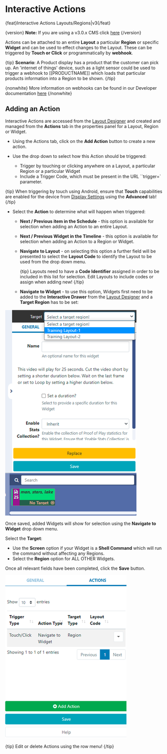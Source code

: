 <!--toc=layouts-->

# Interactive Actions

{feat}Interactive Actions Layouts/Regions|v3{/feat}

{version}
**Note:** If you are using a v3.0.x CMS click [here](layouts_interactive_actions_3.html)
{/version}

Actions can be attached to an entire **Layout** a particular **Region** or specific **Widget** and can be used to effect changes to the Layout. These can be triggered by **Touch or Click** or programmatically by **webhook**.

{tip}
**Scenario**:
A Product display has a product that the customer can pick up. An 'internet of things' device, such as a light sensor could be used to trigger a webhook to [[PRODUCTNAME]] which loads that particular products information into a Region to be shown.
{/tip}

{nonwhite}
More information on webhooks can be found in our Developer documentation [here](/docs/developer/player-control/webhooks)
{/nonwhite}

## Adding an Action

Interactive Actions are accessed from the [Layout Designer](layouts_designer.html) and created and managed from the **Actions** tab in the properties panel for a Layout, Region or Widget.

- Using the Actions tab, click on the **Add Action** button to create a new action.

- Use the drop down to select how this Action should be triggered: 
  - Trigger by touching or clicking anywhere on a Layout, a particular Region or a particular Widget
  - Include a Trigger Code, which must be present in the URL ``trigger=` parameter.

{tip}
When triggering by touch using Android, ensure that **Touch** capabilities are enabled for the device from [Display Settings](display_settings.html) using the **Advanced** tab!
{/tip}

- Select the **Action** to determine what will happen when triggered:	
  - **Next / Previous item in the Schedule** - this option is available for selection when adding an Action to an entire Layout.

  - **Next / Previous Widget in the Timeline** - this option is available for selection when adding an Action to a Region or Widget.

  - **Navigate to Layout**  - on selecting this option a further field will be presented to select the **Layout Code** to identify the Layout to be used from the drop down menu.  

    {tip}
    Layouts need to have a **Code Identifier** assigned in order to be included in this list for selection. Edit Layouts to include codes or assign when adding new!
    {/tip}

  - **Navigate to Widget**  - to use this option, Widgets first need to be added to the **Interactive Drawer** from the [Layout Designer](layouts_designer.html) and a **Target Region** has to be set:



![Navigate to Widget](img/v3.1_layouts_actions_navigate_widgets.png)

Once saved, added Widgets will show for selection using the **Navigate to Widget** drop down menu.

Select the **Target**:

- Use the **Screen** option if your Widget is a **Shell Command** which will run the command without affecting any Regions.
- Select the **Region** option for ALL OTHER Widgets.

Once all relevant fields have been completed, click the **Save** button.

![Saved Action](img\v3.1_layouts_action_saved.png)

{tip}
Edit or delete Actions using the row menu!
{/tip}